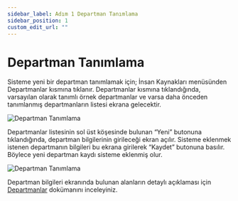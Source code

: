 ```yaml
---
sidebar_label: Adım 1 Departman Tanımlama
sidebar_position: 1
custom_edit_url: ""
---
```


# Departman Tanımlama

Sisteme yeni bir departman tanımlamak için; İnsan Kaynakları menüsünden Departmanlar kısmına tıklanır. Departmanlar kısmına tıklandığında, varsayılan olarak tanımlı örnek departmanlar ve varsa daha önceden tanımlanmış departmanların listesi ekrana gelecektir.

![Departman Tanımlama](https://docsbimser.blob.core.windows.net/imagecontainer/auto-upload1c5c0caa-d9e5-4b7a-b608-5cdf0a4fa9eb)

Departmanlar listesinin sol üst köşesinde bulunan “Yeni” butonuna tıklandığında, departman bilgilerinin girileceği ekran açılır. Sisteme eklenmek istenen departmanın bilgileri bu ekrana girilerek “Kaydet” butonuna basılır. Böylece yeni departman kaydı sisteme eklenmiş olur.

![Departman Tanımlama](https://docsbimser.blob.core.windows.net/imagecontainer/auto-upload1bd802fc-8175-44ed-ae54-55489f3ecd51)

Departman bilgileri ekranında bulunan alanların detaylı açıklaması için [Departmanlar](web/human-resources/departments.md) dokümanını inceleyiniz.